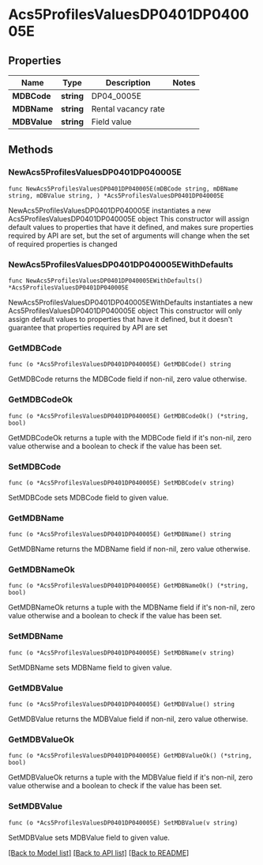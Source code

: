 # Acs5ProfilesValuesDP0401DP040005E

## Properties

Name | Type | Description | Notes
------------ | ------------- | ------------- | -------------
**MDBCode** | **string** | DP04_0005E | 
**MDBName** | **string** | Rental vacancy rate | 
**MDBValue** | **string** | Field value | 

## Methods

### NewAcs5ProfilesValuesDP0401DP040005E

`func NewAcs5ProfilesValuesDP0401DP040005E(mDBCode string, mDBName string, mDBValue string, ) *Acs5ProfilesValuesDP0401DP040005E`

NewAcs5ProfilesValuesDP0401DP040005E instantiates a new Acs5ProfilesValuesDP0401DP040005E object
This constructor will assign default values to properties that have it defined,
and makes sure properties required by API are set, but the set of arguments
will change when the set of required properties is changed

### NewAcs5ProfilesValuesDP0401DP040005EWithDefaults

`func NewAcs5ProfilesValuesDP0401DP040005EWithDefaults() *Acs5ProfilesValuesDP0401DP040005E`

NewAcs5ProfilesValuesDP0401DP040005EWithDefaults instantiates a new Acs5ProfilesValuesDP0401DP040005E object
This constructor will only assign default values to properties that have it defined,
but it doesn't guarantee that properties required by API are set

### GetMDBCode

`func (o *Acs5ProfilesValuesDP0401DP040005E) GetMDBCode() string`

GetMDBCode returns the MDBCode field if non-nil, zero value otherwise.

### GetMDBCodeOk

`func (o *Acs5ProfilesValuesDP0401DP040005E) GetMDBCodeOk() (*string, bool)`

GetMDBCodeOk returns a tuple with the MDBCode field if it's non-nil, zero value otherwise
and a boolean to check if the value has been set.

### SetMDBCode

`func (o *Acs5ProfilesValuesDP0401DP040005E) SetMDBCode(v string)`

SetMDBCode sets MDBCode field to given value.


### GetMDBName

`func (o *Acs5ProfilesValuesDP0401DP040005E) GetMDBName() string`

GetMDBName returns the MDBName field if non-nil, zero value otherwise.

### GetMDBNameOk

`func (o *Acs5ProfilesValuesDP0401DP040005E) GetMDBNameOk() (*string, bool)`

GetMDBNameOk returns a tuple with the MDBName field if it's non-nil, zero value otherwise
and a boolean to check if the value has been set.

### SetMDBName

`func (o *Acs5ProfilesValuesDP0401DP040005E) SetMDBName(v string)`

SetMDBName sets MDBName field to given value.


### GetMDBValue

`func (o *Acs5ProfilesValuesDP0401DP040005E) GetMDBValue() string`

GetMDBValue returns the MDBValue field if non-nil, zero value otherwise.

### GetMDBValueOk

`func (o *Acs5ProfilesValuesDP0401DP040005E) GetMDBValueOk() (*string, bool)`

GetMDBValueOk returns a tuple with the MDBValue field if it's non-nil, zero value otherwise
and a boolean to check if the value has been set.

### SetMDBValue

`func (o *Acs5ProfilesValuesDP0401DP040005E) SetMDBValue(v string)`

SetMDBValue sets MDBValue field to given value.



[[Back to Model list]](../README.md#documentation-for-models) [[Back to API list]](../README.md#documentation-for-api-endpoints) [[Back to README]](../README.md)


